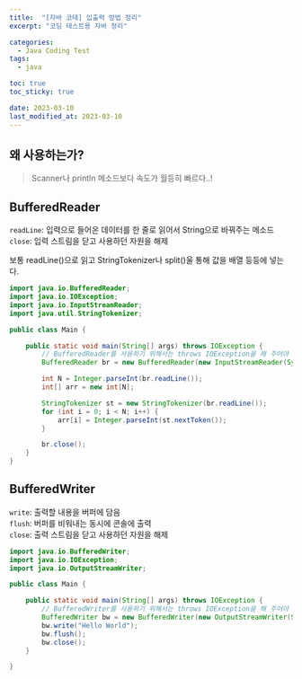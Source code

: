 ```yaml
---
title:  "[자바 코테] 입출력 방법 정리"
excerpt: "코딩 테스트용 자바 정리"

categories:
  - Java Coding Test
tags:
  - java

toc: true
toc_sticky: true

date: 2023-03-10
last_modified_at: 2023-03-10
---
```

## 왜 사용하는가?
> Scanner나 println 메소드보다 속도가 월등히 빠르다..!

## BufferedReader
`readLine`: 입력으로 들어온 데이터를 한 줄로 읽어서 String으로 바꿔주는 메소드  
`close`: 입력 스트림을 닫고 사용하던 자원을 해제  

보통 readLine()으로 읽고 StringTokenizer나 split()울 통해 값을 배열 등등에 넣는다.  
```java
import java.io.BufferedReader;
import java.io.IOException;
import java.io.InputStreamReader;
import java.util.StringTokenizer;

public class Main {

	public static void main(String[] args) throws IOException {
		// BufferedReader를 사용하기 위해서는 throws IOException을 해 주어야 함.
		BufferedReader br = new BufferedReader(new InputStreamReader(System.in));

		int N = Integer.parseInt(br.readLine());
		int[] arr = new int[N];

		StringTokenizer st = new StringTokenizer(br.readLine());
		for (int i = 0; i < N; i++) {
			arr[i] = Integer.parseInt(st.nextToken());
		}

		br.close();
	}
}
```

## BufferedWriter
`write`: 출력할 내용을 버퍼에 담음  
`flush`: 버퍼를 비워내는 동시에 콘솔에 출력  
`close`: 출력 스트림을 닫고 사용하던 자원을 해제  

```java
import java.io.BufferedWriter;
import java.io.IOException;
import java.io.OutputStreamWriter;

public class Main {

	public static void main(String[] args) throws IOException {
		// BufferedWriter를 사용하기 위해서는 throws IOException을 해 주어야 함.
		BufferedWriter bw = new BufferedWriter(new OutputStreamWriter(System.out));
		bw.write("Hello World");
		bw.flush();
		bw.close(); 
	}

}
```